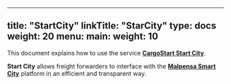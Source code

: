 
---
title: "StartCity"
linkTitle: "StarCity"
type: docs
weight: 20
menu:
  main:
    weight: 10
---

This document explains how to use the service **[CargoStart Start City](https://www.cargostart.net/solution/start-city/)**.

**Start City** allows freight forwarders to interface with the **[Malpensa Smart City](https://www.milanomalpensacargo.eu/en/smart-city)**  platform in an efficient and transparent way.
